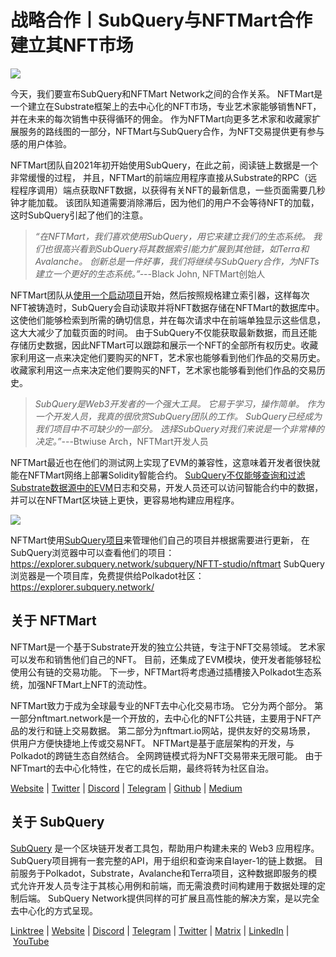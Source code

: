 # 战略合作丨SubQuery与NFTMart合作建立其NFT市场

![](https://miro.medium.com/max/1400/0*vB2_xu-7yCBfqX0Y)

今天，我们要宣布SubQuery和NFTMart Network之间的合作关系。 NFTMart是一个建立在Substrate框架上的去中心化的NFT市场，专业艺术家能够销售NFT，并在未来的每次销售中获得循环的佣金。 作为NFTMart向更多艺术家和收藏家扩展服务的路线图的一部分，NFTMart与SubQuery合作，为NFT交易提供更有参与感的用户体验。

NFTMart团队自2021年初开始使用SubQuery，在此之前，阅读链上数据是一个非常缓慢的过程， 并且，NFTMart的前端应用程序直接从Substrate的RPC（远程程序调用）端点获取NFT数据，以获得有关NFT的最新信息，一些页面需要几秒钟才能加载。 该团队知道需要消除滞后，因为他们的用户不会等待NFT的加载，这时SubQuery引起了他们的注意。

> _“在NFTMart，我们喜欢使用SubQuery，用它来建立我们的生态系统。 我们也很高兴看到SubQuery将其数据索引能力扩展到其他链，如Terra和Avalanche。 创新总是一件好事，我们将继续与SubQuery合作，为NFTs建立一个更好的生态系统。”-_--Black John, NFTMart创始人

NFTMart团队从[使用一个启动项目](https://github.com/orgs/subquery/repositories?language=&q=starter&sort=&type=all)开始，然后按照规格建立索引器，这样每次NFT被铸造时，SubQuery会自动读取并将NFT数据存储在NFTMart的数据库中。 这使他们能够检索到所需的确切信息，并在每次请求中在前端单独显示这些信息，这大大减少了加载页面的时间。 由于SubQuery不仅能获取最新数据，而且还能存储历史数据，因此NFTMart可以跟踪和展示一个NFT的全部所有权历史。收藏家利用这一点来决定他们要购买的NFT，艺术家也能够看到他们作品的交易历史。 收藏家利用这一点来决定他们要购买的NFT，艺术家也能够看到他们作品的交易历史。

> _SubQuery是Web3开发者的一个强大工具。 它易于学习，操作简单。 作为一个开发人员，我真的很欣赏SubQuery团队的工作。 SubQuery已经成为我们项目中不可缺少的一部分。 选择SubQuery对我们来说是一个非常棒的决定。”_---Btwiuse Arch，NFTMart开发人员

NFTMart最近也在他们的测试网上实现了EVM的兼容性，这意味着开发者很快就能在NFTMart网络上部署Solidity智能合约。 [SubQuery不仅能够查询和过滤Substrate数据源中的EVM](./20211028-moonbeam-evm.md)日志和交易，开发人员还可以访问智能合约中的数据，并可以在NFTMart区块链上更快，更容易地构建应用程序。

![](https://miro.medium.com/max/1400/0*_7mYU-un7otKsBM3)

NFTMart使用[SubQuery项目](https://project.subquery.network/)来管理他们自己的项目并根据需要进行更新， 在SubQuery浏览器中可以查看他们的项目：https://explorer.subquery.network/subquery/NFTT-studio/nftmart SubQuery浏览器是一个项目库，免费提供给Polkadot社区：https://explorer.subquery.network/

## 关于 NFTMart

NFTMart是一个基于Substrate开发的独立公共链，专注于NFT交易领域。 艺术家可以发布和销售他们自己的NFT。 目前，还集成了EVM模块，使开发者能够轻松使用公有链的交易功能。 下一步，NFTMart将考虑通过插槽接入Polkadot生态系统，加强NFTMart上NFT的流动性。

NFTMart致力于成为全球最专业的NFT去中心化交易市场。 它分为两个部分。 第一部分nftmart.network是一个开放的，去中心化的NFT公共链，主要用于NFT产品的发行和链上交易数据。 第二部分为nftmart.io网站，提供友好的交易场景， 供用户方便快捷地上传或交易NFT。 NFTMart是基于底层架构的开发，与Polkadot的跨链生态自然结合。 全网跨链模式将为NFT交易带来无限可能。 由于NFTmart的去中心化特性，在它的成长后期，最终将转为社区自治。

[Website](http://nftmart.io/) | [Twitter](https://twitter.com/nftmartio) | [Discord](https://discord.gg/jNMeDvvvvR) | [Telegram](https://t.me/NFTMartio) | [Github](https://github.com/NFTT-studio) | [Medium](https://nftmart-io.medium.com/)

## 关于 SubQuery

[SubQuery](https://subquery.network/) 是一个区块链开发者工具包，帮助用户构建未来的 Web3 应用程序。 SubQuery项目拥有一套完整的API，用于组织和查询来自layer-1的链上数据。 目前服务于Polkadot，Substrate，Avalanche和Terra项目，这种数据即服务的模式允许开发人员专注于其核心用例和前端，而无需浪费时间构建用于数据处理的定制后端。 SubQuery Network提供同样的可扩展且高性能的解决方案，是以完全去中心化的方式呈现。

[Linktree](https://linktr.ee/subquerynetwork) | [Website](https://subquery.network/) | [Discord](https://discord.com/invite/78zg8aBSMG) | [Telegram](https://t.me/subquerynetwork) | [Twitter](https://twitter.com/subquerynetwork) | [Matrix](https://matrix.to/#/#subquery:matrix.org) | [LinkedIn](https://www.linkedin.com/company/subquery) | [YouTube](https://www.youtube.com/channel/UCi1a6NUUjegcLHDFLr7CqLw)
